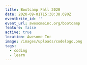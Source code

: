 ```yaml
---
title: Bootcamp Fall 2020
date: 2020-09-01T15:30:38.690Z
eventbrite_id: ''
event_url: awesomeinc.org/bootcamp
feature: false
active: true
location: Awesome Inc
image: /images/uploads/codelogo.png
tags:
  - coding
  - learn
---
```


